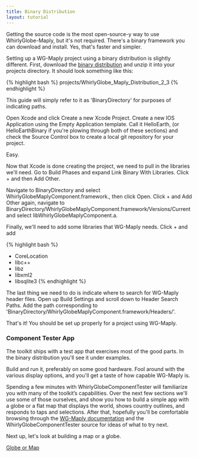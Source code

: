 ```yaml
---
title: Binary Distribution
layout: tutorial
---
```


Getting the source code is the most open-source-y way to use WhirlyGlobe-Maply, but it's not required.  There's a binary framework you can download and install.  Yes, that's faster and simpler.

Setting up a WG-Maply project using a binary distribution is slightly different. First, download the [binary distribution](https://s3-us-west-1.amazonaws.com/whirlyglobemaplydistribution/WhirlyGlobe_Maply_Distribution_2_3.zip) and unzip it into your projects directory. It should look something like this:

{% highlight bash %}
projects/WhirlyGlobe_Maply_Distribution_2_3
{% endhighlight %}

This guide will simply refer to it as 'BinaryDirectory' for purposes of indicating paths.

Open Xcode and click Create a new Xcode Project. Create a new IOS Application using the Empty Application template. Call it HelloEarth, (or HelloEarthBinary if you're plowing through both of these sections) and check the Source Control box to create a local git repository for your project.

Easy.

Now that Xcode is done creating the project, we need to pull in the libraries we'll need. Go to Build Phases and expand Link Binary With Libraries. Click + and then Add Other.

Navigate to BinaryDirectory and select WhirlyGlobeMaplyComponent.framework., then click Open. Click + and Add Other again, navigate to BinaryDirectory/WhirlyGlobeMaplyComponent.framework/Versions/Current and select libWhirlyGlobeMaplyComponent.a. 

Finally, we'll need to add some libraries that WG-Maply needs. Click + and add

{% highlight bash %}
+ CoreLocation
+ libc++
+ libz
+ libxml2
+ libsqlite3
{% endhighlight %}

The last thing we need to do is indicate where to search for WG-Maply header files. Open up Build Settings and scroll down to Header Search Paths. Add the path corresponding to 'BinaryDirectory/WhirlyGlobeMaplyComponent.framework/Headers/'.

That's it! You should be set up properly for a project using WG-Maply.

### Component Tester App

The toolkit ships with a test app that exercises most of the good parts.  In the binary distribution you'll see it under examples.

Build and run it, preferably on some good hardware. Fool around with the various display options, and you'll get a taste of how capable WG-­Maply is.

Spending a few minutes with WhirlyGlobeComponentTester will familiarize you with many of the toolkit’s capabilities. Over the next few sections we'll use some of those ourselves, and show you how to build a simple app with a globe or a flat map that displays the world, shows country outlines, and responds to taps and selections. After that, hopefully you'll be comfortable browsing through the [WG-Maply documentation](http://mousebird.github.io/WhirlyGlobe/documentation/2_3/) and the WhirlyGlobeComponentTester source for ideas of what to try next.

Next up, let's look at building a map or a globe.

[Globe or Map](globe_or_map.html)
